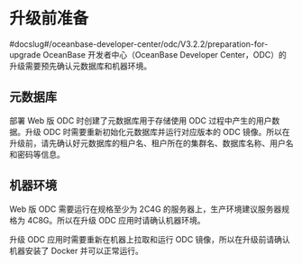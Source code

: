 升级前准备 
==========================
#docslug#/oceanbase-developer-center/odc/V3.2.2/preparation-for-upgrade
OceanBase 开发者中心（OceanBase Developer Center，ODC）的升级需要预先确认元数据库和机器环境。

元数据库 
-------------------------

部署 Web 版 ODC 时创建了元数据库用于存储使用 ODC 过程中产生的用户数据。升级 ODC 时需要重新初始化元数据库并运行对应版本的 ODC 镜像。所以在升级前，请先确认好元数据库的租户名、租户所在的集群名、数据库名称、用户名和密码等信息。

机器环境 
-------------------------

Web 版 ODC 需要运行在规格至少为 2C4G 的服务器上，生产环境建议服务器规格为 4C8G。所以在升级 ODC 应用时请确认机器环境。

升级 ODC 应用时需要重新在机器上拉取和运行 ODC 镜像，所以在升级前请确认机器安装了 Docker 并可以正常运行。
